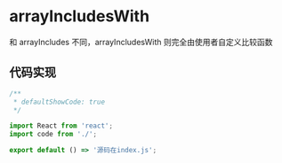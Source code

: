 # arrayIncludesWith

和 arrayIncludes 不同，arrayIncludesWith 则完全由使用者自定义比较函数

## 代码实现

```jsx
/**
 * defaultShowCode: true
 */

import React from 'react';
import code from './';

export default () => '源码在index.js';
```
